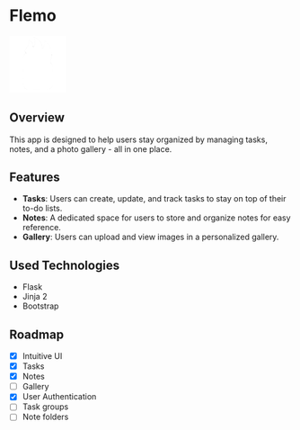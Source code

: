 # Flemo

<img src="./flemo/static/images/flemo.png" width="20%" height="20%">


## Overview
This app is designed to help users stay organized by managing tasks, notes, and a photo gallery - all in one place.

## Features

- **Tasks**: Users can create, update, and track tasks to stay on top of their to-do lists.
- **Notes**: A dedicated space for users to store and organize notes for easy reference.
- **Gallery**: Users can upload and view images in a personalized gallery.

## Used Technologies

- Flask
- Jinja 2
- Bootstrap

## Roadmap

- [x] Intuitive UI
- [x] Tasks
- [x] Notes
- [ ] Gallery
- [x] User Authentication
- [ ] Task groups
- [ ] Note folders